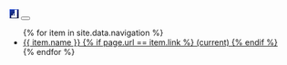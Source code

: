 <nav class="navbar navbar-expand-lg navbar-light bg-light">
	<a class="navbar-brand" href="#"><img class="navbar-logo" src="assets/img/icons/class_icons/ranger.png" /></a>
	<button class="navbar-toggler" type="button" data-toggle="collapse" data-target="#navbarNavDropdown" aria-controls="navbarNavDropdown" aria-expanded="false" aria-label="Toggle navigation">
		<span class="navbar-toggler-icon"></span>
	</button>
	<div class="collapse navbar-collapse" id="navbarNavDropdown">
		<ul class="navbar-nav">
		  {% for item in site.data.navigation %}
			<li {% if page.url == item.link %}
				  class="nav-item active"
				{% else %}
				  class="nav-item"
				{% endif %}>
			  <a href="{{ site.baseurl }}{{ item.link }}" class="nav-link">
				{{ item.name }}
				{% if page.url == item.link %}
				 <span class="sr-only">(current)</span>
				{% endif %}
			  </a>
			</li>
		  {% endfor %}
		</ul>
	</div>
</nav>